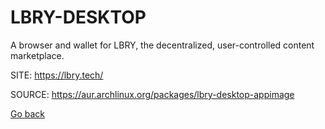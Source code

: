 # LBRY-DESKTOP

 A browser and wallet for LBRY, the decentralized, user-controlled 
 content marketplace.

 SITE: https://lbry.tech/

 SOURCE: https://aur.archlinux.org/packages/lbry-desktop-appimage

 [Go back](https://portable-linux-apps.github.io/apps.html)
